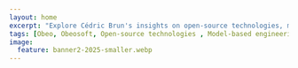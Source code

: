 ```yaml
---
layout: home
excerpt: "Explore Cédric Brun's insights on open-source technologies, model-based engineering and running the Obeo french company. Discover articles on Sirius Web, graphical modeling tools, Eclipse Modeling Framework, Eclipse platform innovations, and the impact of technology in academic research and collaborative engineering. Dive into the world of advanced modeling tools."
tags: [Obeo, Obeosoft, Open-source technologies , Model-based engineering, Eclipse platform, Graphical modeling tools, Sirius Web integration, Project Jupyter Notebook, Collaborative engineering tools, Software development, Technology in academic research, Model debugging and animation, Software engineering insights, Advanced technology solutions,Engineering tool development,Programming and innovation]
image:
  feature: banner2-2025-smaller.webp
---
```


